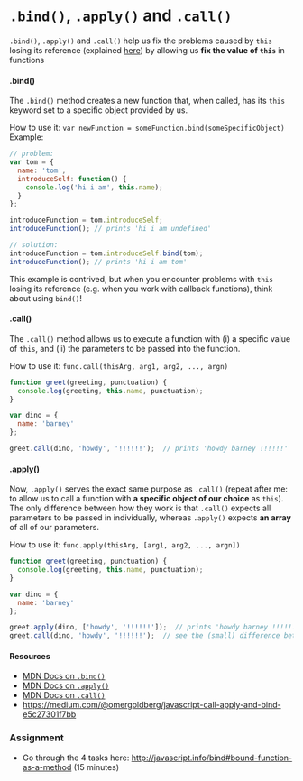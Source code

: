 # `.bind()`, `.apply()` and `.call()`

`.bind()`, `.apply()` and `.call()` help us fix the problems caused by `this` losing its reference (explained [here](./this.html)) by allowing us **fix the value of `this`** in functions

#### .bind()

The `.bind()` method creates a new function that, when called, has its `this` keyword set to a specific object provided by us.

How to use it: `var newFunction = someFunction.bind(someSpecificObject)`
Example:
```javascript
// problem:
var tom = {
  name: 'tom',
  introduceSelf: function() {
    console.log('hi i am', this.name);
  }
};

introduceFunction = tom.introduceSelf;
introduceFunction(); // prints 'hi i am undefined'

// solution:
introduceFunction = tom.introduceSelf.bind(tom);
introduceFunction(); // prints 'hi i am tom'
```

This example is contrived, but when you encounter problems with `this` losing its reference (e.g. when you work with callback functions), think about using `bind()`!

#### .call()

The `.call()` method allows us to execute a function with (i) a specific value of `this`, and (ii) the parameters to be passed into the function.

How to use it: `func.call(thisArg, arg1, arg2, ..., argn)`

```javascript
function greet(greeting, punctuation) {
  console.log(greeting, this.name, punctuation);
}

var dino = {
  name: 'barney'
};

greet.call(dino, 'howdy', '!!!!!!');  // prints 'howdy barney !!!!!!'
```

#### .apply()

Now, `.apply()` serves the exact same purpose as `.call()` (repeat after me: to allow us to call a function with **a specific object of our choice** as `this`). The only difference between how they work is that `.call()` expects all parameters to be passed in individually, whereas `.apply()` expects **an array** of all of our parameters. 

How to use it: `func.apply(thisArg, [arg1, arg2, ..., argn])`

```javascript
function greet(greeting, punctuation) {
  console.log(greeting, this.name, punctuation);
}

var dino = {
  name: 'barney'
};

greet.apply(dino, ['howdy', '!!!!!!']);  // prints 'howdy barney !!!!!!
greet.call(dino, 'howdy', '!!!!!!');  // see the (small) difference between apply() and call()?
```

#### Resources
- [MDN Docs on `.bind()`](https://developer.mozilla.org/en-US/docs/Web/JavaScript/Reference/Global_Objects/Function/bind)
- [MDN Docs on `.apply()`](https://developer.mozilla.org/en-US/docs/Web/JavaScript/Reference/Global_Objects/Function/apply)
- [MDN Docs on `.call()`](https://developer.mozilla.org/en-US/docs/Web/JavaScript/Reference/Global_Objects/Function/call)
- https://medium.com/@omergoldberg/javascript-call-apply-and-bind-e5c27301f7bb

### Assignment
- Go through the 4 tasks here: http://javascript.info/bind#bound-function-as-a-method (15 minutes)